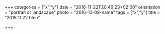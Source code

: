 +++
categories = ["x","y"]
date = "2016-11-22T20:46:23+02:00"
orientation = "portrait or landscape"
photo = "2016-12-09-name"
tags = ["x","y"]
title = "2016 11 22 bleu"

+++
